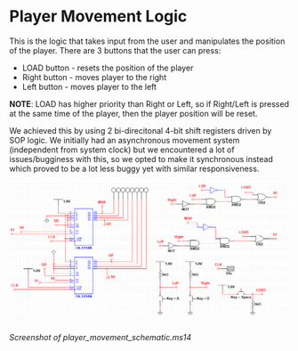 # Player Movement Logic

This is the logic that takes input from the user and manipulates the position
of the player. There are 3 buttons that the user can press:

* LOAD button  - resets the position of the player
* Right button - moves player to the right
* Left button  - moves player to the left

**NOTE**: LOAD has higher priority than Right or Left, so if Right/Left is pressed
at the same time of the player, then the player position will be reset.

We achieved this by using 2 bi-direcitonal 4-bit shift registers driven by SOP logic.
We initially had an asynchronous movement system (independent from system clock)
but we encountered a lot of issues/bugginess with this, so we opted to make it synchronous instead
which proved to be a lot less buggy yet with similar responsiveness.

![Player Movement Logic Schematic](player_movement_schematic.png)

_Screenshot of player_movement_schematic.ms14_



